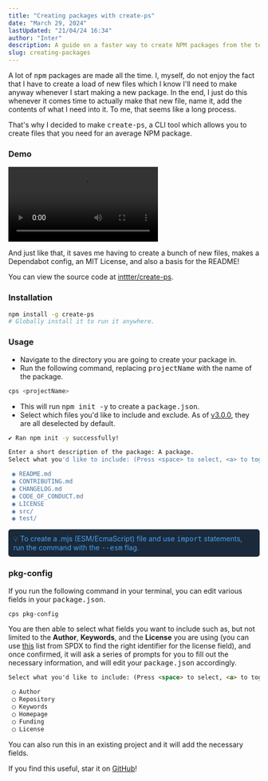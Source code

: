 ```yaml
---
title: "Creating packages with create-ps"
date: "March 29, 2024"
lastUpdated: "21/04/24 16:34"
author: "Inter"
description: A guide on a faster way to create NPM packages from the terminal.
slug: creating-packages
---
```


A lot of <kbd>npm</kbd> packages are made all the time. I, myself, do not enjoy the fact that I have to create a load of new files which I know I'll need to make anyway whenever I start making a new package. In the end, I just do this whenever it comes time to actually make that new file, name it, add the contents of what I need into it. To me, that seems like a long process.

That's why I decided to make <kbd>create-ps</kbd>, a CLI tool which allows you to create files that you need for an average NPM package.

### Demo

<video src="/blog/creating-packages/Demo.mp4" controls></video>

And just like that, it saves me having to create a bunch of new files, makes a Dependabot config, an MIT License, and also a basis for the README!

You can view the source code at [inttter/create-ps](https://github.com/inttter/create-ps).

### Installation

```bash
npm install -g create-ps 
# Globally install it to run it anywhere.
```

### Usage

* Navigate to the directory you are going to create your package in.
* Run the following command, replacing <kbd>projectName</kbd> with the name of the package.

```bash
cps <projectName>
```

* This will run <kbd>npm init -y</kbd> to create a <kbd>package.json</kbd>.
* Select which files you'd like to include and exclude. As of [v3.0.0](https://github.com/inttter/create-ps/releases/tag/v3.0.0), they are all deselected by default.

```bash
✔ Ran npm init -y successfully!

Enter a short description of the package: A package. 
Select what you'd like to include: (Press <space> to select, <a> to toggle all, <i> to invert selection, and <enter> to proceed)

 ◉ README.md
 ◉ CONTRIBUTING.md
 ◉ CHANGELOG.md
 ◉ CODE_OF_CONDUCT.md
 ◉ LICENSE
 ◉ src/
 ◉ test/
```

<div style="background-color: #1B2A3A; color: #47A3F3; padding: 10px; margin-bottom: 20px; margin-top: 10px; border-radius: 5px;">
  💡 To create a .mjs (ESM/EcmaScript) file and use <kbd>import</kbd> statements, run the command with the <kbd>--esm</kbd> flag.
</div>

### pkg-config

If you run the following command in your terminal, you can edit various fields in your <kbd>package.json</kbd>.

```bash
cps pkg-config
```

You are then able to select what fields you want to include such as, but not limited to the **Author**, **Keywords**, and the **License** you are using (you can use [this](https://spdx.org/licenses/) list from SPDX to find the right identifier for the license field), and once confirmed, it will ask a series of prompts for you to fill out the necessary information, and will edit your <kbd>package.json</kbd> accordingly.

```markdown
Select what you'd like to include: (Press <space> to select, <a> to toggle all, <i> to invert selection, and <enter> to proceed)

 ◯ Author
 ◯ Repository
 ◯ Keywords
 ◯ Homepage
 ◯ Funding
 ◯ License
```

You can also run this in an existing project and it will add the necessary fields.

If you find this useful, star it on [GitHub](https://github.com/inttter/create-ps)!